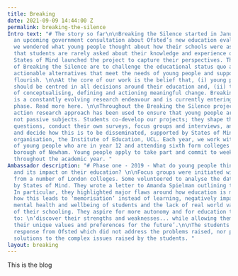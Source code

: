 ```yaml
---
title: Breaking
date: 2021-09-09 14:44:00 Z
permalink: breaking-the-silence
Intro text: "# The story so far\n\nBreaking the Silence started in January 2019. With
  an upcoming government consultation about Ofsted’s new education evaluation framework,
  we wondered what young people thought about how their schools were assessed. Recognising
  that students are rarely asked about their knowledge and experience of education,
  States of Mind launched the project to capture their perspectives. The core aims
  of Breaking the Silence are to challenge the educational status quo and present
  actionable alternatives that meet the needs of young people and support them to
  flourish. \n\nAt the core of our work is the belief that, (i) young peoples’ views
  should be centred in all decisions around their education and, (ii) they are capable
  of conceptualising, defining and actioning meaningful change. Breaking the Silence
  is a constantly evolving research endeavour and is currently entering its fourth
  phase. Read more here. \n\nThroughout the Breaking the Silence project, a participatory
  action research approach has been used to ensure that young people are active participants,
  not passive subjects. Students co-develop our projects; they shape the research
  questions, conduct their own surveys, focus groups and interviews, analyse the data
  and decide how this is to be disseminated, supported by States of Mind and our partner
  organisation, the Institute of Education, UCL. Each year, we work with a new cohort
  of young people who are in year 12 and attending sixth form colleges in the London
  borough of Newham. Young people apply to take part and commit to weekly sessions
  throughout the academic year. "
Ambassador description: "# Phase one - 2019 - What do young people think about Ofsted
  and its impact on their education? \n\nFocus groups were initiated with young people
  from a number of London colleges. Some volunteered to analyse the data, supported
  by States of Mind. They wrote a letter to Amanda Spielman outlining their findings.
  In particular, they highlighted major flaws around how education is measured and
  how this leads to ‘memorisation’ instead of learning, negatively impacts on the
  mental health and wellbeing of students and the lack of real world value of much
  of their schooling. They aspire for more autonomy and for education to provide opportunities
  to: \n‘discover their strengths and weaknesses... while allowing them to start distinguishing
  their unique values and preferences for the future’.\n\nThe students received a
  response from Ofsted which did not address the problems raised, nor propose any
  solutions to the complex issues raised by the students. "
layout: breaking
---
```


This is the blog